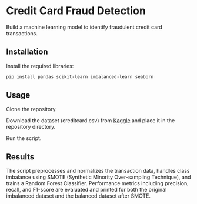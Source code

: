 # Credit Card Fraud Detection

Build a machine learning model to identify fraudulent credit card transactions.

## Installation

Install the required libraries:

```bash
pip install pandas scikit-learn imbalanced-learn seaborn
```

## Usage

Clone the repository.

Download the dataset (creditcard.csv) from [Kaggle](https://www.kaggle.com/datasets/mlg-ulb/creditcardfraud) and place it in the repository directory.

Run the script.

## Results

The script preprocesses and normalizes the transaction data, handles class imbalance using SMOTE (Synthetic Minority Over-sampling Technique), and trains a Random Forest Classifier. Performance metrics including precision, recall, and F1-score are evaluated and printed for both the original imbalanced dataset and the balanced dataset after SMOTE.
